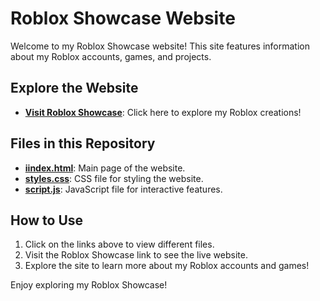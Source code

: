 # Roblox Showcase Website

Welcome to my Roblox Showcase website! This site features information about my Roblox accounts, games, and projects.

## Explore the Website

- **[Visit Roblox Showcase](https://cosmicjaveh.github.io/Roblox-Showcase)**: Click here to explore my Roblox creations!

## Files in this Repository

- **[iindex.html](iindex.html)**: Main page of the website.
- **[styles.css](styles.css)**: CSS file for styling the website.
- **[script.js](script.js)**: JavaScript file for interactive features.

## How to Use

1. Click on the links above to view different files.
2. Visit the Roblox Showcase link to see the live website.
3. Explore the site to learn more about my Roblox accounts and games!

Enjoy exploring my Roblox Showcase!
